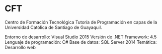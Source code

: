 # CFT
Centro de Formación Tecnológica
Tutoría de Programación en capas de la Universidad Católica de Santiago de Guayaquil.

Entorno de desarrollo: Visual Studio 2015
Versión de .NET Framework: 4.5
Lenguaje de programación: C#
Base de datos: SQL Server 2014
Temática: Desarrollo web
